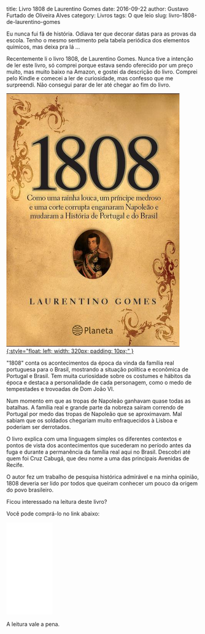 title: Livro 1808 de Laurentino Gomes
date: 2016-09-22
author: Gustavo Furtado de Oliveira Alves
category: Livros
tags: O que leio
slug: livro-1808-de-laurentino-gomes

Eu nunca fui fã de história. Odiava ter que decorar datas para as provas
da escola. Tenho o mesmo sentimento pela tabela periódica dos elementos
químicos, mas deixa pra lá ...

Recentemente li o livro 1808, de Laurentino Gomes. Nunca tive a intenção
de ler este livro, só comprei porque estava sendo oferecido por um preço
muito, mas muito baixo na Amazon, e gostei da descrição do livro.
Comprei pelo Kindle e comecei a ler de curiosidade, mas confesso que me
surpreendi. Não consegui parar de ler até chegar ao fim do livro.

[![Promessa](/images/posts/1808_di_Laurentino_Gomes.jpg){:style="float: left; width: 320px; padding: 10px;" }](https://www.amazon.com.br/gp/product/8525057517/ref=as_li_tl?ie=UTF8&camp=1789&creative=9325&creativeASIN=8525057517&linkCode=as2&tag=gustafurta-20&linkId=ZL4IHPQGSYBHO4JW)

"1808" conta os acontecimentos da época da vinda da família real
portuguesa para o Brasil, mostrando a situação política e econômica de
Portugal e Brasil. Tem muita curiosidade sobre os costumes e hábitos da
época e destaca a personalidade de cada personagem, como o medo de
tempestades e trovoadas de Dom João VI.

Num momento em que as tropas de Napoleão ganhavam quase todas as batalhas.
A família real e grande parte da nobreza saíram correndo de Portugal por medo
das tropas de Napoleão que se aproximavam. Mal sabiam que os soldados chegariam
muito enfraquecidos à Lisboa e poderiam ser derrotados.

O livro explica com uma linguagem simples os diferentes contextos e pontos de vista
dos acontecimentos que sucederam no período antes da fuga e durante a permanência
da família real aqui no Brasil.
Descobri até quem foi Cruz Cabugá, que deu nome a uma das principais Avenidas de Recife.

O autor fez um trabalho de pesquisa histórica admirável e na minha opinião,
1808 deveria ser lido por todos que queiram conhecer um pouco da origem do
povo brasileiro.

Ficou interessado na leitura deste livro?

Você pode comprá-lo no link abaixo:

<iframe style="width:120px;height:240px;" marginwidth="0" marginheight="0" scrolling="no" frameborder="0" src="//ws-na.amazon-adsystem.com/widgets/q?ServiceVersion=20070822&OneJS=1&Operation=GetAdHtml&MarketPlace=BR&source=ac&ref=tf_til&ad_type=product_link&tracking_id=gustafurta-20&marketplace=amazon&region=BR&placement=8525057517&asins=8525057517&linkId=ZAHE3JTN23JB5KKX&show_border=true&link_opens_in_new_window=true">
</iframe>

A leitura vale a pena.
